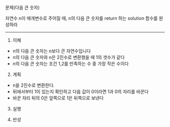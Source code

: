 문제(다음 큰 숫자)

자연수 n이 매개변수로 주어질 때, n의 다음 큰 숫자를 return 하는 solution 함수를 완성하라

---

1. 이해
- n의 다음 큰 숫자는 n보다 큰 자연수입니다
- n의 다음 큰 숫자와 n은 2진수로 변환했을 때 1의 갯수가 같다
- n의 다음 큰 숫자는 조건 1,2를 만족하는 수 중 가장 작은 수이다

2. 계획
- n을 2진수로 변환한다. 
- 뒤에서부터 1이 있는지 확인하고 다음 값이 0이라면 1과 0의 자리를 바꾼다 
- 바꾼 자리 뒤의 0은 앞쪽으로 1은 뒤쪽으로 보낸다

3. 실행

4. 반성
